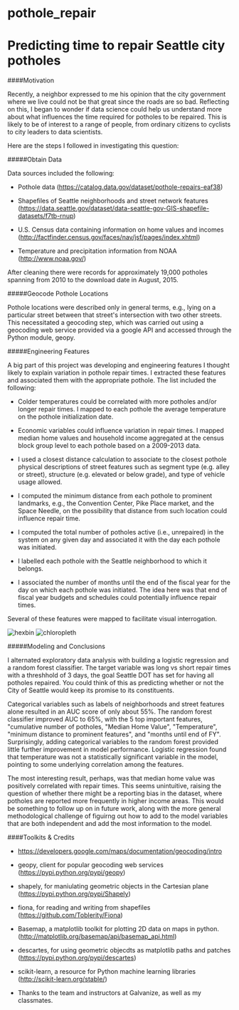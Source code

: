 # pothole_repair
Predicting time to repair Seattle city potholes
=======


####Motivation

Recently, a neighbor expressed to me his opinion that the city government where we live could not be that great since the roads are so bad.  Reflecting on this, I began to wonder if data science could help us understand more about what influences the time required for potholes to be repaired.  This is likely to be of interest to a range of people, from ordinary citizens to cyclists to city leaders to data scientists. 

Here are the steps I followed in investigating this question:

#####Obtain Data

Data sources included the following:

* Pothole data (https://catalog.data.gov/dataset/pothole-repairs-eaf38)

* Shapefiles of Seattle neighborhoods and street network features (https://data.seattle.gov/dataset/data-seattle-gov-GIS-shapefile-datasets/f7tb-rnup)

* U.S. Census data containing information on home values and incomes (http://factfinder.census.gov/faces/nav/jsf/pages/index.xhtml)

* Temperature and precipitation information from NOAA (http://www.noaa.gov/)

After cleaning there were records for approximately 19,000 potholes spanning from 2010 to the download date in August, 2015.

#####Geocode Pothole Locations

Pothole locations were described only in general terms, e.g., lying on a particular street between that street's intersection with two other streets.  This necessitated a geocoding step, which was carried out using a geocoding web service provided via a google API and accessed through the Python module, geopy.

#####Engineering Features

A big part of this project was developing and engineering features I thought likely to explain variation in pothole repair times.  I extracted these features and associated them with the appropriate pothole. The list included the following:

* Colder temperatures could be correlated with more potholes and/or longer repair times.  I mapped to each pothole the average temperature on the pothole initialization date.

* Economic variables could influence variation in repair times.  I mapped median home values and household income aggregated at the census block group level to each pothole based on a 2009-2013 data.

* I used a closest distance calculation to associate to the closest pothole physical descriptions of street features such as segment type (e.g. alley or street), structure (e.g. elevated or below grade), and type of vehicle usage allowed.

* I computed the minimum distance from each pothole to prominent landmarks, e.g., the Convention Center, Pike Place market, and the Space Needle, on the possibility that distance from such location could influence repair time.

* I computed the total number of potholes active (i.e., unrepaired) in the system on any given day and associated it with the day each pothole was initiated.  

* I labelled each pothole with the Seattle neighborhood to which it belongs.

* I associated the number of months until the end of the fiscal year for the day on which each pothole was initiated.  The idea here was that end of fiscal year budgets and schedules could potentially influence repair times.

Several of these features were mapped to facilitate visual interrogation.

![hexbin](images/hexbin.png)
![chloropleth](images/chloropleth.png)

#####Modeling and Conclusions

I alternated exploratory data analysis with building a logistic regression and a random forest classifier.  The target variable was long vs short repair times with a threshhold of 3 days, the goal Seattle DOT has set for having all potholes repaired.  You could think of this as predicting whether or not the City of Seattle would keep its promise to its constituents.

Categorical variables such as labels of neighborhoods and street features alone resulted in an AUC score of only about 55%.  The random forest classifier improved AUC to 65%, with the 5 top important features, "cumulative number of potholes, "Median Home Value", "Temperature", "minimum distance to prominent features", and "months until end of FY".  Surprisingly, adding categorical variables to the random forest provided little further improvement in model performance.  Logistic regression found that temperature was not a statistically significant variable in the model, pointing to some underlying correlation among the features.  

The most interesting result, perhaps, was that median home value was positively correlated with repair times.  This seems unintuitive, raising the question of whether there might be a reporting bias in the dataset, where potholes are reported more frequently in higher income areas.  This would be something to follow up on in future work, along with the more general methodological challenge of figuirng out how to add to the model variables that are both independent and add the most information to the model.      

####Toolkits & Credits
 
* https://developers.google.com/maps/documentation/geocoding/intro

* geopy, client for popular geocoding web services (https://pypi.python.org/pypi/geopy)

* shapely, for maniulating geometric objects in the Cartesian plane (https://pypi.python.org/pypi/Shapely)

* fiona, for reading and writing from shapefiles (https://github.com/Toblerity/Fiona)

* Basemap, a matplotlib toolkit for plotting 2D data on maps in python. (http://matplotlib.org/basemap/api/basemap_api.html)

* descartes, for using geometric objecdts as matplotlib paths and patches (https://pypi.python.org/pypi/descartes)

* scikit-learn, a resource for Python machine learning libraries (http://scikit-learn.org/stable/)

* Thanks to the team and instructors at Galvanize, as well as my classmates.
